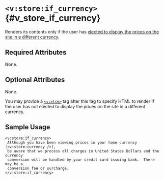 # `<v:store:if_currency>`{#v_store_if_currency}

Renders its contents only if the user has [elected to display the prices
on the site in a different currency](#v_store_currency_select).

## Required Attributes

None.

## Optional Attributes

None.

You may provide a [`<v:else>`](#v_else) tag after this tag to specify
HTML to render if the user has not elected to display the prices on the
site in a different currency.

## Sample Usage

    <v:store:if_currency>
     Although you have been viewing prices in your home currency (<v:store:currency />), 
     be aware that we process all charges in United States Dollars and the currency 
     conversion will be handled by your credit card issuing bank.  There may be a 
     conversion fee or surcharge.
    </v:store:if_currency>

